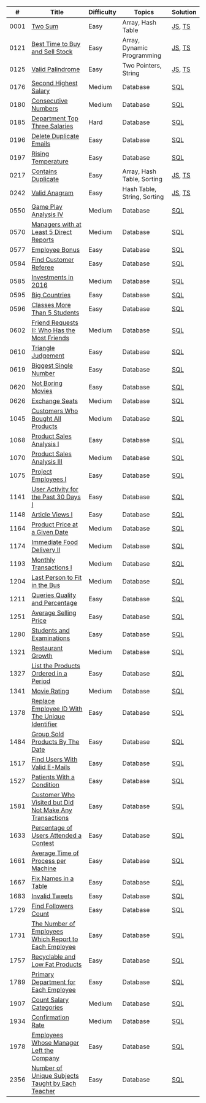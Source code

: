 |#|Title|Difficulty|Topics|Solution|
|-|-|-|-|-|
|0001|[Two Sum](https://leetcode.com/problems/two-sum/)|Easy|Array, Hash Table|[JS](./0xxx/00xx/0001.js), [TS](./0xxx/00xx/0001.ts)|
|0121|[Best Time to Buy and Sell Stock](https://leetcode.com/problems/best-time-to-buy-and-sell-stock/)|Easy|Array, Dynamic Programming|[JS](./0xxx/01xx/012x/0121.js), [TS](./0xxx/01xx/012x/0121.ts)|
|0125|[Valid Palindrome](https://leetcode.com/problems/valid-palindrome/)|Easy|Two Pointers, String|[JS](./0xxx/01xx/012x/0125.js), [TS](./0xxx/01xx/012x/0125.ts)|
|0176|[Second Highest Salary](https://leetcode.com/problems/second-highest-salary/)|Medium|Database|[SQL](./0xxx/01xx/017x/0176.md)|
|0180|[Consecutive Numbers](https://leetcode.com/problems/consecutive-numbers/)|Medium|Database|[SQL](./0xxx/01xx/018x/0180.md)|
|0185|[Department Top Three Salaries](https://leetcode.com/problems/department-top-three-salaries/)|Hard|Database|[SQL](./0xxx/01xx/018x/0185.md)|
|0196|[Delete Duplicate Emails](https://leetcode.com/problems/delete-duplicate-emails/)|Easy|Database|[SQL](./0xxx/01xx/019x/0196.md)|
|0197|[Rising Temperature](https://leetcode.com/problems/rising-temperature/)|Easy|Database|[SQL](./0xxx/01xx/019x/0197.md)|
|0217|[Contains Duplicate](https://leetcode.com/problems/contains-duplicate/)|Easy|Array, Hash Table, Sorting|[JS](./0xxx/02xx/021x/0217.js), [TS](./0xxx/02xx/021x/0217.ts)|
|0242|[Valid Anagram](https://leetcode.com/problems/valid-anagram/)|Easy|Hash Table, String, Sorting|[JS](./0xxx/02xx/024x/0242.js), [TS](./0xxx/02xx/024x/0242.ts)|
|0550|[Game Play Analysis IV](https://leetcode.com/problems/game-play-analysis-iv/)|Medium|Database|[SQL](./0xxx/05xx/055x/0550.md)|
|0570|[Managers with at Least 5 Direct Reports](https://leetcode.com/problems/managers-with-at-least-5-direct-reports/)|Medium|Database|[SQL](./0xxx/05xx/057x/0570.md)|
|0577|[Employee Bonus](https://leetcode.com/problems/employee-bonus/)|Easy|Database|[SQL](./0xxx/05xx/057x/0577.md)|
|0584|[Find Customer Referee](https://leetcode.com/problems/find-customer-referee/)|Easy|Database|[SQL](./0xxx/05xx/058x/0584.md)|
|0585|[Investments in 2016](https://leetcode.com/problems/investments-in-2016/)|Medium|Database|[SQL](./0xxx/05xx/058x/0585.md)|
|0595|[Big Countries](https://leetcode.com/problems/big-countries/)|Easy|Database|[SQL](./0xxx/05xx/059x/0595.md)|
|0596|[Classes More Than 5 Students](https://leetcode.com/problems/classes-more-than-5-students/)|Easy|Database|[SQL](./0xxx/05xx/059x/0596.md)|
|0602|[Friend Requests II: Who Has the Most Friends](https://leetcode.com/problems/friend-requests-ii-who-has-the-most-friends/)|Medium|Database|[SQL](./0xxx/06xx/060x/0602.md)|
|0610|[Triangle Judgement](https://leetcode.com/problems/triangle-judgement/)|Easy|Database|[SQL](./0xxx/06xx/061x/0610.md)|
|0619|[Biggest Single Number](https://leetcode.com/problems/biggest-single-number/)|Easy|Database|[SQL](./0xxx/06xx/061x/0619.md)|
|0620|[Not Boring Movies](https://leetcode.com/problems/not-boring-movies/)|Easy|Database|[SQL](./0xxx/06xx/062x/0620.md)|
|0626|[Exchange Seats](https://leetcode.com/problems/exchange-seats/)|Medium|Database|[SQL](./0xxx/06xx/062x/0626.md)|
|1045|[Customers Who Bought All Products](https://leetcode.com/problems/customers-who-bought-all-products/)|Medium|Database|[SQL](./1xxx/10xx/104x/1045.md)|
|1068|[Product Sales Analysis I](https://leetcode.com/problems/product-sales-analysis-i/)|Easy|Database|[SQL](./1xxx/10xx/106x/1068.md)|
|1070|[Product Sales Analysis III](https://leetcode.com/problems/product-sales-analysis-iii/)|Medium|Database|[SQL](./1xxx/10xx/107x/1070.md)|
|1075|[Project Employees I](https://leetcode.com/problems/project-employees-i/)|Easy|Database|[SQL](./1xxx/10xx/107x/1075.md)|
|1141|[User Activity for the Past 30 Days I](https://leetcode.com/problems/user-activity-for-the-past-30-days-i/)|Easy|Database|[SQL](./1xxx/11xx/114x/1141.md)|
|1148|[Article Views I](https://leetcode.com/problems/article-views-i/)|Easy|Database|[SQL](./1xxx/11xx/114x/1148.md)|
|1164|[Product Price at a Given Date](https://leetcode.com/problems/product-price-at-a-given-date/)|Medium|Database|[SQL](./1xxx/11xx/116x/1164.md)|
|1174|[Immediate Food Delivery II](https://leetcode.com/problems/immediate-food-delivery-ii/)|Medium|Database|[SQL](./1xxx/11xx/117x/1174.md)|
|1193|[Monthly Transactions I](https://leetcode.com/problems/monthly-transactions-i/)|Medium|Database|[SQL](./1xxx/11xx/119x/1193.md)|
|1204|[Last Person to Fit in the Bus](https://leetcode.com/problems/last-person-to-fit-in-the-bus/)|Medium|Database|[SQL](./1xxx/12xx/120x/1204.md)|
|1211|[Queries Quality and Percentage](https://leetcode.com/problems/queries-quality-and-percentage/)|Easy|Database|[SQL](./1xxx/12xx/121x/1211.md)|
|1251|[Average Selling Price](https://leetcode.com/problems/average-selling-price/)|Easy|Database|[SQL](./1xxx/12xx/125x/1251.md)|
|1280|[Students and Examinations](https://leetcode.com/problems/students-and-examinations/)|Easy|Database|[SQL](./1xxx/12xx/128x/1280.md)|
|1321|[Restaurant Growth](https://leetcode.com/problems/restaurant-growth/)|Medium|Database|[SQL](./1xxx/13xx/132x/1321.md)|
|1327|[List the Products Ordered in a Period](https://leetcode.com/problems/list-the-products-ordered-in-a-period/)|Easy|Database|[SQL](./1xxx/13xx/132x/1327.md)|
|1341|[Movie Rating](https://leetcode.com/problems/movie-rating/)|Medium|Database|[SQL](./1xxx//13xx/134x/1341.md)|
|1378|[Replace Employee ID With The Unique Identifier](https://leetcode.com/problems/replace-employee-id-with-the-unique-identifier/)|Easy|Database|[SQL](./1xxx/13xx/137x/1378.md)|
|1484|[Group Sold Products By The Date](https://leetcode.com/problems/group-sold-products-by-the-date/)|Easy|Database|[SQL](./1xxx/14xx/148x/1484.md)|
|1517|[Find Users With Valid E-Mails](https://leetcode.com/problems/find-users-with-valid-e-mails/)|Easy|Database|[SQL](./1xxx/15xx/151x/1517.md)|
|1527|[Patients With a Condition](https://leetcode.com/problems/patients-with-a-condition/)|Easy|Database|[SQL](./1xxx/15xx/152x/1527.md)|
|1581|[Customer Who Visited but Did Not Make Any Transactions](https://leetcode.com/problems/customer-who-visited-but-did-not-make-any-transactions/)|Easy|Database|[SQL](./1xxx/15xx/158x/1581.md)|
|1633|[Percentage of Users Attended a Contest](https://leetcode.com/problems/percentage-of-users-attended-a-contest/)|Easy|Database|[SQL](./1xxx/16xx/163x/1633.md)|
|1661|[Average Time of Process per Machine](https://leetcode.com/problems/average-time-of-process-per-machine/)|Easy|Database|[SQL](./1xxx/16xx/166x/1661.md)|
|1667|[Fix Names in a Table](https://leetcode.com/problems/fix-names-in-a-table/)|Easy|Database|[SQL](./1xxx/16xx/166x/1667.md)|
|1683|[Invalid Tweets](https://leetcode.com/problems/invalid-tweets/)|Easy|Database|[SQL](./1xxx/16xx/168x/1683.md)|
|1729|[Find Followers Count](https://leetcode.com/problems/find-followers-count/)|Easy|Database|[SQL](./1xxx/17xx/172x/1729.md)|
|1731|[The Number of Employees Which Report to Each Employee](https://leetcode.com/problems/the-number-of-employees-which-report-to-each-employee/)|Easy|Database|[SQL](./1xxx/17xx/173x/1731.md)|
|1757|[Recyclable and Low Fat Products](https://leetcode.com/problems/recyclable-and-low-fat-products/)|Easy|Database|[SQL](./1xxx/17xx/175x/1757.md)|
|1789|[Primary Department for Each Employee](https://leetcode.com/problems/primary-department-for-each-employee/)|Easy|Database|[SQL](./1xxx/17xx/178x/1789.md)|
|1907|[Count Salary Categories](https://leetcode.com/problems/count-salary-categories/)|Medium|Database|[SQL](./1xxx/19xx/190x/1907.md)|
|1934|[Confirmation Rate](https://leetcode.com/problems/confirmation-rate/)|Medium|Database|[SQL](./1xxx/19xx/193x/1934.md)|
|1978|[Employees Whose Manager Left the Company](https://leetcode.com/problems/employees-whose-manager-left-the-company/)|Easy|Database|[SQL](./1xxx/19xx/197x/1978.md)|
|2356|[Number of Unique Subjects Taught by Each Teacher](https://leetcode.com/problems/number-of-unique-subjects-taught-by-each-teacher/)|Easy|Database|[SQL](./2xxx/23xx/235x/2356.md)|
